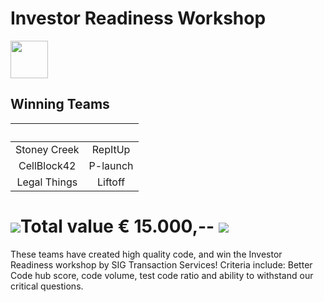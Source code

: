 # Investor Readiness Workshop

<img src="https://bettercodehub.com/edge/badge/Blockchaingers/BlockchainHackaton?branch=master" height="60"/>


## __Winning Teams__

| &nbsp;|&nbsp; |
| :---: | :---: |
| Stoney Creek | RepItUp |
| CellBlock42 | P-launch |
| Legal Things | Liftoff |


# <img src="https://avatars0.githubusercontent.com/ml/246?s=140&v=4" />Total value € 15.000,-- <img src="https://avatars0.githubusercontent.com/ml/246?s=140&v=4" />



These teams have created high quality code, and win the Investor Readiness workshop by SIG Transaction Services!
Criteria include: Better Code hub score, code volume, test code ratio and ability to withstand our critical questions.
